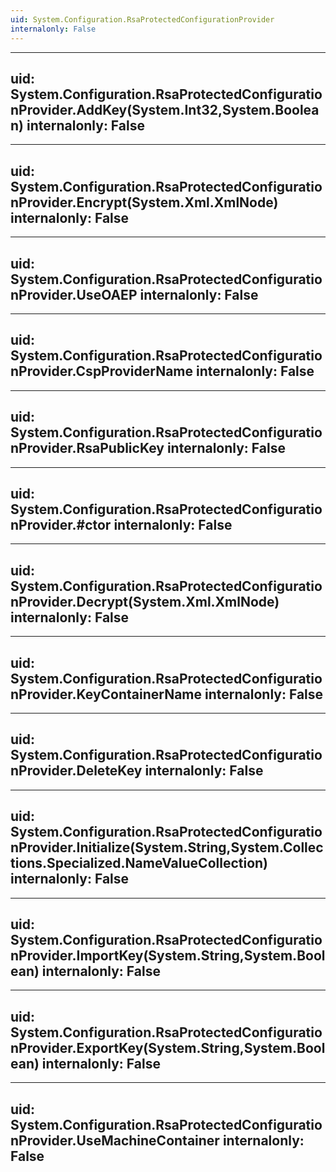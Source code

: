 ```yaml
---
uid: System.Configuration.RsaProtectedConfigurationProvider
internalonly: False
---
```


---
uid: System.Configuration.RsaProtectedConfigurationProvider.AddKey(System.Int32,System.Boolean)
internalonly: False
---

---
uid: System.Configuration.RsaProtectedConfigurationProvider.Encrypt(System.Xml.XmlNode)
internalonly: False
---

---
uid: System.Configuration.RsaProtectedConfigurationProvider.UseOAEP
internalonly: False
---

---
uid: System.Configuration.RsaProtectedConfigurationProvider.CspProviderName
internalonly: False
---

---
uid: System.Configuration.RsaProtectedConfigurationProvider.RsaPublicKey
internalonly: False
---

---
uid: System.Configuration.RsaProtectedConfigurationProvider.#ctor
internalonly: False
---

---
uid: System.Configuration.RsaProtectedConfigurationProvider.Decrypt(System.Xml.XmlNode)
internalonly: False
---

---
uid: System.Configuration.RsaProtectedConfigurationProvider.KeyContainerName
internalonly: False
---

---
uid: System.Configuration.RsaProtectedConfigurationProvider.DeleteKey
internalonly: False
---

---
uid: System.Configuration.RsaProtectedConfigurationProvider.Initialize(System.String,System.Collections.Specialized.NameValueCollection)
internalonly: False
---

---
uid: System.Configuration.RsaProtectedConfigurationProvider.ImportKey(System.String,System.Boolean)
internalonly: False
---

---
uid: System.Configuration.RsaProtectedConfigurationProvider.ExportKey(System.String,System.Boolean)
internalonly: False
---

---
uid: System.Configuration.RsaProtectedConfigurationProvider.UseMachineContainer
internalonly: False
---
